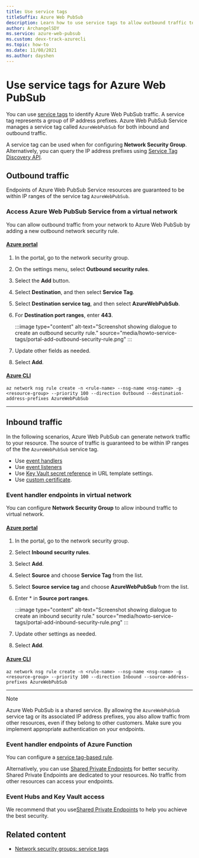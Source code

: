 ```yaml
---
title: Use service tags
titleSuffix: Azure Web PubSub
description: Learn how to use service tags to allow outbound traffic to your Azure Web PubSub service.
author: ArchangelSDY
ms.service: azure-web-pubsub
ms.custom: devx-track-azurecli
ms.topic: how-to
ms.date: 11/08/2021
ms.author: dayshen
---
```


# Use service tags for Azure Web PubSub

You can use [service tags](../virtual-network/service-tags-overview.md) to identify Azure Web PubSub traffic. A service tag represents a group of IP address prefixes. Azure Web PubSub Service manages a service tag called `AzureWebPubSub` for both inbound and outbound traffic.

A service tag can be used when for configuring **Network Security Group**. Alternatively, you can query the IP address prefixes using [Service Tag Discovery API](../virtual-network/service-tags-overview.md#service-tags-on-premises).

## Outbound traffic

Endpoints of Azure Web PubSub Service resources are guaranteed to be within IP ranges of the service tag `AzureWebPubSub`.

### Access Azure Web PubSub Service from a virtual network

You can allow outbound traffic from your network to Azure Web PubSub by adding a new outbound network security rule.

#### [Azure portal](#tab/azure-portal)

1. In the portal, go to the network security group.
1. On the settings menu, select **Outbound security rules**.
1. Select the **Add** button.
1. Select **Destination**, and then select **Service Tag**.
1. Select **Destination service tag**, and then select **AzureWebPubSub**.
1. For **Destination port ranges**, enter **443**.

    :::image type="content" alt-text="Screenshot showing dialogue to create an outbound security rule." source="media/howto-service-tags/portal-add-outbound-security-rule.png" :::

1. Update other fields as needed.
1. Select **Add**.

#### [Azure CLI](#tab/azure-cli)

```azurecli-interactive
az network nsg rule create -n <rule-name> --nsg-name <nsg-name> -g <resource-group> --priority 100 --direction Outbound --destination-address-prefixes AzureWebPubSub
```

-----

## Inbound traffic

In the following scenarios, Azure Web PubSub can generate network traffic to your resource. The source of traffic is guaranteed to be within IP ranges of the the `AzureWebPubSub` service tag.

* Use [event handlers](howto-develop-eventhandler.md)
* Use [event listeners](howto-develop-event-listener.md)
* Use [Key Vault secret reference](howto-use-managed-identity.md#use-a-managed-identity-for-key-vault-reference) in URL template settings.
* Use [custom certificate](howto-custom-domain.md#add-a-custom-certificate).

### Event handler endpoints in virtual network

You can configure **Network Security Group** to allow inbound traffic to virtual network.

#### [Azure portal](#tab/azure-portal)

1. In the portal, go to the network security group.
1. Select  **Inbound security rules**.
1. Select **Add**.
1. Select **Source** and choose **Service Tag** from the list.
1. Select **Source service tag** and choose **AzureWebPubSub** from the list.
1. Enter \* in **Source port ranges**.

   :::image type="content" alt-text="Screenshot showing dialogue to create an inbound security rule." source="media/howto-service-tags/portal-add-inbound-security-rule.png" :::

1. Update other settings as needed.
1. Select **Add**.

#### [Azure CLI](#tab/azure-cli)

```azurecli-interactive
az network nsg rule create -n <rule-name> --nsg-name <nsg-name> -g <resource-group> --priority 100 --direction Inbound --source-address-prefixes AzureWebPubSub
```

-----

> [!NOTE]
> Azure Web PubSub is a shared service. By allowing the `AzureWebPubSub` service tag or its associated IP address prefixes, you also allow traffic from other resources, even if they belong to other customers. Make sure you implement appropriate authentication on your endpoints.

### Event handler endpoints of Azure Function

You can configure a [service tag-based rule](../app-service/app-service-ip-restrictions.md#set-a-service-tag-based-rule).

Alternatively, you can use [Shared Private Endpoints](howto-secure-shared-private-endpoints.md) for better security. Shared Private Endpoints are dedicated to your resources. No traffic from other resources can access your endpoints.

### Event Hubs and Key Vault access

We recommend that you use[Shared Private Endpoints](howto-secure-shared-private-endpoints-key-vault.md) to help you achieve the best security.

## Related content

- [Network security groups: service tags](../virtual-network/network-security-groups-overview.md#security-rules)
